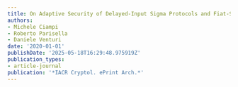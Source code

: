```yaml
---
title: On Adaptive Security of Delayed-Input Sigma Protocols and Fiat-Shamir Nizks
authors:
- Michele Ciampi
- Roberto Parisella
- Daniele Venturi
date: '2020-01-01'
publishDate: '2025-05-18T16:29:48.975919Z'
publication_types:
- article-journal
publication: '*IACR Cryptol. ePrint Arch.*'
---
```

